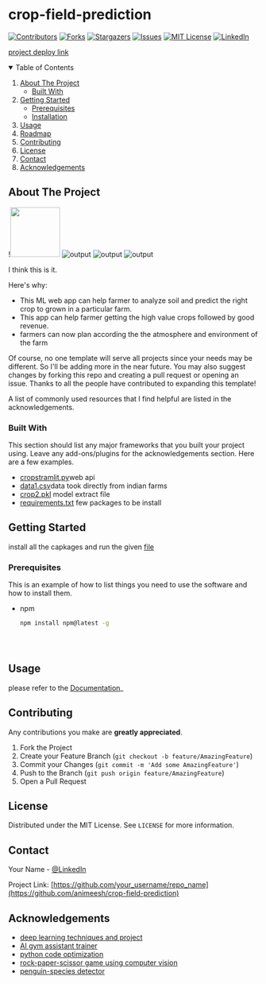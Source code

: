 # crop-field-prediction
<!--
*** Thanks again! Now go create something AMAZING! :D
-->



<!-- PROJECT SHIELDS -->

[![Contributors][contributors-shield]][contributors-url]
[![Forks][forks-shield]][forks-url]
[![Stargazers][stars-shield]][stars-url]
[![Issues][issues-shield]][issues-url]
[![MIT License][license-shield]][license-url]
[![LinkedIn][linkedin-shield]][linkedin-url]



[project deploy link](https://farmer-crop-predictor.herokuapp.com/)


<!-- TABLE OF CONTENTS -->
<details open="open">
  <summary>Table of Contents</summary>
  <ol>
    <li>
      <a href="#about-the-project">About The Project</a>
      <ul>
        <li><a href="#built-with">Built With</a></li>
      </ul>
    </li>
    <li>
      <a href="#getting-started">Getting Started</a>
      <ul>
        <li><a href="#prerequisites">Prerequisites</a></li>
        <li><a href="#installation">Installation</a></li>
      </ul>
    </li>
    <li><a href="#usage">Usage</a></li>
    <li><a href="#roadmap">Roadmap</a></li>
    <li><a href="#contributing">Contributing</a></li>
    <li><a href="#license">License</a></li>
    <li><a href="#contact">Contact</a></li>
    <li><a href="#acknowledgements">Acknowledgements</a></li>
  </ol>
</details>



<!-- ABOUT THE PROJECT -->
## About The Project
!<img src="https://github.com/animeesh/crop-field-prediction/blob/main/crop%20prediction.PNG" width="100" height="100">
![output](https://github.com/animeesh/crop-field-prediction/blob/main/crop%20prediction.PNG)
![output](https://github.com/animeesh/crop-field-prediction/blob/main/Screenshot_2021-09-16-06-17-24-08_40deb401b9ffe8e1df2f1cc5ba480b12.jpg)
![output](https://github.com/animeesh/crop-field-prediction/blob/main/Screenshot_2021-09-16-06-17-29-25_40deb401b9ffe8e1df2f1cc5ba480b12.jpg)


 I think this is it.

Here's why:
* This ML web app can help farmer to analyze soil and predict the right crop to grown  in a particular farm.
* This  app can help farmer getting the high value crops followed by good revenue.
* farmers can now plan according the the atmosphere and environment of the farm

Of course, no one template will serve all projects since your needs may be different. So I'll be adding more in the near future. You may also suggest changes by forking this repo and creating a pull request or opening an issue. Thanks to all the people have contributed to expanding this template!

A list of commonly used resources that I find helpful are listed in the acknowledgements.

### Built With

This section should list any major frameworks that you built your project using. Leave any add-ons/plugins for the acknowledgements section. Here are a few examples.
* [cropstramlit.py](https://github.com/animeesh/crop-field-prediction/blob/main/cropstramlit.py)web api
* [data1.csv](https://github.com/animeesh/crop-field-prediction/blob/main/data1.csv)data took directly from indian farms
* [crop2.pkl](https://github.com/animeesh/crop-field-prediction/blob/main/crop2.pkl) model extract file
* [requirements.txt](https://github.com/animeesh/crop-field-prediction/blob/main/requirements.txt) few packages to be install 


<!-- GETTING STARTED -->
## Getting Started

install all the capkages and run the given [file](https://github.com/animeesh/crop-field-prediction/blob/main/cropstramlit.py)

### Prerequisites

This is an example of how to list things you need to use the software and how to install them.
* npm
  ```sh
  npm install npm@latest -g
  ```


   ```



<!-- USAGE EXAMPLES -->
## Usage



 please refer to the [Documentation](https://github.com/animeesh/crop-field-prediction/edit/main/README.md)_






<!-- CONTRIBUTING -->
## Contributing

 Any contributions you make are **greatly appreciated**.

1. Fork the Project
2. Create your Feature Branch (`git checkout -b feature/AmazingFeature`)
3. Commit your Changes (`git commit -m 'Add some AmazingFeature'`)
4. Push to the Branch (`git push origin feature/AmazingFeature`)
5. Open a Pull Request



<!-- LICENSE -->
## License

Distributed under the MIT License. See `LICENSE` for more information.



<!-- CONTACT -->
## Contact

Your Name - [@LinkedIn](www.linkedin.com/in/animeshnayak)

Project Link: [https://github.com/your_username/repo_name](https://github.com/animeesh/crop-field-prediction)



<!-- ACKNOWLEDGEMENTS -->
## Acknowledgements
* [deep learning techniques and project](https://github.com/animeesh/deep-learning)
* [AI gym assistant trainer](https://github.com/animeesh/ai-gym-trainer)
* [python code optimization](https://github.com/animeesh/pyhton_code_optimization)
* [rock-paper-scissor game using computer vision](https://github.com/animeesh/game-rock-paper-scissor)
* [penguin-species detector](https://github.com/animeesh/penguin_species_detector)




<!-- MARKDOWN LINKS & IMAGES -->
<!-- https://www.markdownguide.org/basic-syntax/#reference-style-links -->
[contributors-shield]: https://img.shields.io/github/contributors/othneildrew/Best-README-Template.svg?style=for-the-badge
[contributors-url]: https://github.com/othneildrew/Best-README-Template/graphs/contributors
[forks-shield]: https://img.shields.io/github/forks/othneildrew/Best-README-Template.svg?style=for-the-badge
[forks-url]: https://github.com/othneildrew/Best-README-Template/network/members
[stars-shield]: https://img.shields.io/github/stars/othneildrew/Best-README-Template.svg?style=for-the-badge
[stars-url]: https://github.com/othneildrew/Best-README-Template/stargazers
[issues-shield]: https://img.shields.io/github/issues/othneildrew/Best-README-Template.svg?style=for-the-badge
[issues-url]: https://github.com/othneildrew/Best-README-Template/issues
[license-shield]: https://img.shields.io/github/license/othneildrew/Best-README-Template.svg?style=for-the-badge
[license-url]: https://github.com/othneildrew/Best-README-Template/blob/master/LICENSE.txt
[linkedin-shield]: https://img.shields.io/badge/-LinkedIn-black.svg?style=for-the-badge&logo=linkedin&colorB=555
[linkedin-url]: https://linkedin.com/in/othneildrew
[product-screenshot]: images/screenshot.png

